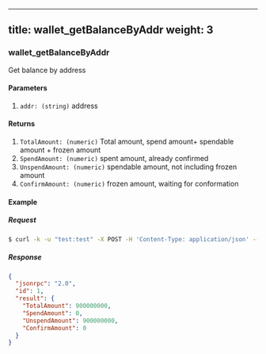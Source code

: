 
---
title: wallet_getBalanceByAddr
weight: 3
---

### wallet_getBalanceByAddr
Get balance by address

#### Parameters
1. `addr: (string)` address

#### Returns
1. `TotalAmount: (numeric)`  Total amount, spend amount+ spendable amount + frozen amount
2. `SpendAmount: (numeric)` spent amount, already confirmed
3. `UnspendAmount: (numeric)` spendable amount, not including frozen amount
4. `ConfirmAmount: (numeric)` frozen amount, waiting for conformation


#### Example
##### Request
```sh
$ curl -k -u "test:test" -X POST -H 'Content-Type: application/json' --data '{"jsonrpc":"1.0","method":"wallet_getBalanceByAddr","params":["TmbC1Fx1UXNt7D6zpaj83UrAEW7MbcUWuQz"],"id":1}' http://127.0.0.1:8130/api

```
##### Response
```json
{
  "jsonrpc": "2.0",
  "id": 1,
  "result": {
    "TotalAmount": 900000000,
    "SpendAmount": 0,
    "UnspendAmount": 900000000,
    "ConfirmAmount": 0
  }
}

```